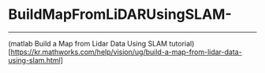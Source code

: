 # BuildMapFromLiDARUsingSLAM-
---
(matlab Build a Map from Lidar Data Using SLAM tutorial)[https://kr.mathworks.com/help/vision/ug/build-a-map-from-lidar-data-using-slam.html]
